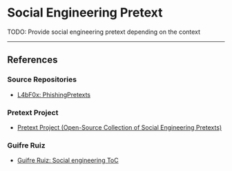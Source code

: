 # Social Engineering Pretext

TODO: Provide social engineering pretext depending on the context

---
## References

### Source Repositories

- [L4bF0x: PhishingPretexts](https://github.com/L4bF0x/PhishingPretexts)

### Pretext Project

- [Pretext Project (Open-Source Collection of Social Engineering Pretexts)](https://pretext-project.github.io/)

### Guifre Ruiz

- [Guifre Ruiz: Social engineering ToC](https://guif.re/socialEngineering)